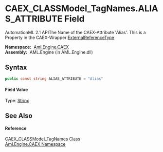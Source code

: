 CAEX_CLASSModel_TagNames.ALIAS_ATTRIBUTE Field
==============================================
AutomationML 2.1 APIThe Name of the CAEX-Attribute 'Alias'. This is a Property in the CAEX-Wrapper [ExternalReferenceType][1]

  **Namespace:**  [Aml.Engine.CAEX][2]  
  **Assembly:**  AML.Engine (in AML.Engine.dll)

Syntax
------

```csharp
public const string ALIAS_ATTRIBUTE = "Alias"
```

#### Field Value
Type: [String][3]

See Also
--------

#### Reference
[CAEX_CLASSModel_TagNames Class][4]  
[Aml.Engine.CAEX Namespace][2]  

[1]: ../ExternalReferenceType/README.md
[2]: ../README.md
[3]: https://docs.microsoft.com/dotnet/api/system.string
[4]: README.md
[5]: https://www.automationml.org
[6]: ../../icons/logoShade.png